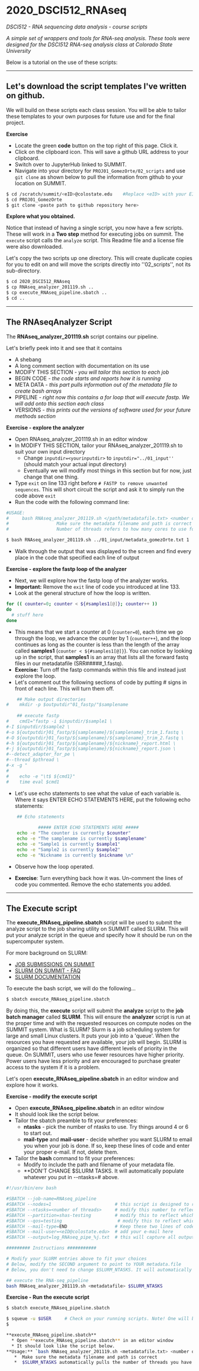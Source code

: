 # 2020_DSCI512_RNAseq

*DSCI512 - RNA sequencing data analysis - course scripts*

*A simple set of wrappers and tools for RNA-seq analysis. These tools were designed for the DSCI512 RNA-seq analysis class at Colorado State University*

Below is a tutorial on the use of these scripts:

----


## Let's download the script templates I've written on github.

We will build on these scripts each class session.
You will be able to tailor these templates to your own purposes for future use and for the final project.


**Exercise**

  * Locate the green **code** button on the top right of this page. Click it.
  * Click on the clipboard icon. This will save a github URL address to your clipboard.
  * Switch over to JupyterHub linked to SUMMIT.
  * Navigate into your directory for `PROJ01_GomezOrte/02_scripts` and use `git clone` as shown below to pull the information from github to your location on SUMMIT.
  
```bash
$ cd /scratch/summit/<eID>@colostate.edu    #Replace <eID> with your EID
$ cd PROJ01_GomezOrte
$ git clone <paste path to github repository here>
```

**Explore what you obtained.**

Notice that instead of having a single script, you now have a few scripts. These will work in a **Two step** method for executing jobs on summit. The `execute` script calls the `analyze` script. This Readme file and a license file were also downloaded.

Let's copy the two scripts up one directory. This will create duplicate copies for you to edit on and will move the scripts directly into ''02_scripts'', not its sub-directory.

```bash
$ cd 2020_DSCI512_RNAseq
$ cp RNAseq_analyzer_201119.sh ..
$ cp execute_RNAseq_pipeline.sbatch ..
$ cd ..
```

----
## The RNAseqAnalyzer Script 


The **RNAseq_analyzer_201119.sh** script contains our pipeline. 

Let's briefly peek into it and see that it contains

  * A shebang
  * A long comment section with documentation on its use
  * MODIFY THIS SECTION - *you will tailor this section to each job*
  * BEGIN CODE - *the code starts and reports how it is running*
  * META DATA - *this part pulls information out of the metadata file to create bash arrays*
  * PIPELINE - *right now this contains a for loop that will execute fastp. We will add onto this section each class*
  * VERSIONS - *this prints out the versions of software used for your future methods section*

**Exercise - explore the analyzer**
  * Open RNAseq_analyzer_201119.sh in an editor window
  * In MODIFY THIS SECTION, tailor your RNAseq_analyzer_201119.sh to suit your own input directory
    * Change `inputdir=<yourinputdir>` to `inputdir="../01_input''` (should match your actual input directory)
    * Eventually we will modify most things in this section but for now, just change that one thing.
  * Type `exit` on line 133 right before `# FASTP to remove unwanted sequences`. This will short circuit the script and ask it to simply run the code above `exit`
  * Run the code with the following command line:
 
 ```bash
#USAGE:
#     bash RNAseq_analyzer_201119.sh </path/metadatafile.txt> <number of threads>
#                  Make sure the metadata filename and path is correct
#                  Number of threads refers to how many cores to use for parallel processing

$ bash RNAseq_analyzer_201119.sh ../01_input/metadata_gomezOrte.txt 1
```

  * Walk through the output that was displayed to the screen and find every place in the code that specified each line of output
  
**Exercise - explore the fastp loop of the analyzer**
  * Next, we will explore how the fastp loop of the analyzer works.
  * **Important:** Remove the `exit` line of code you introduced at line 133.
  * Look at the general structure of how the loop is written.

```bash
for (( counter=0; counter < ${#samples1[@]}; counter++ ))
do
  # stuff here
done
```
  * This means that we start a counter at 0 (`counter=0`), each time we go through the loop, we advance the counter by 1 (`counter++`), and the loop continues as long as the counter is less than the length of the array called **samples1** (`counter < ${#samples1[@]}`). You can notice by looking up in the script, that **samples1** is an array that lists all the forward fastq files in our metadatafile (SRR#####\_1.fastq). 
  * **Exercise:** Turn off the fastp commands within this file and instead just explore the loop. 
  * Let's comment out the following sections of code by putting # signs in front of each line. This will turn them off.
  
```bash
    ## Make output directories
#    mkdir -p $outputdir"01_fastp/"$samplename
    
    ## execute fastp
#    cmd1="fastp -i $inputdir/$sample1 \
#-I $inputdir/$sample2 \
#-o ${outputdir}01_fastp/${samplename}/${samplename}_trim_1.fastq \
#-O ${outputdir}01_fastp/${samplename}/${samplename}_trim_2.fastq \
#-h ${outputdir}01_fastp/${samplename}/${nickname}_report.html \
#-j ${outputdir}01_fastp/${samplename}/${nickname}_report.json \
#--detect_adapter_for_pe \
#--thread $pthread \
#-x -g "
#    
#    echo -e "\t$ ${cmd1}"
#    time eval $cmd1
```
  * Let's use echo statements to see what the value of each variable is. Where it says ENTER ECHO STATEMENTS HERE, put the following echo statements:
  
```bash
    ## Echo statements
    
            ##### ENTER ECHO STATEMENTS HERE #####
    echo -e "The counter is currently $counter"
    echo -e "The samplename is currently $samplename"
    echo -e "Sample1 is currently $sample1"
    echo -e "Sample2 is currently $sample2"
    echo -e "Nickname is currently $nickname \n"
```  
  * Observe how the loop operated. 
  
  * **Exercise**: Turn everything back how it was. Un-comment the lines of code you commented. Remove the echo statements you added. 
  
----
## The Execute script 

The **execute_RNAseq_pipeline.sbatch** script will be used to submit the analyze script to the job sharing utility on SUMMIT called SLURM. This will put your analyze script in the queue and specify how it should be run on the supercomputer system.

For more background on SLURM:
  * [JOB SUBMISSIONS ON SUMMIT](https://curc.readthedocs.io/en/latest/running-jobs/batch-jobs.html)
  * [SLURM ON SUMMIT - FAQ](https://curc.readthedocs.io/en/latest/faq.html)
  * [SLURM DOCUMENTATION](https://slurm.schedmd.com/sbatch.html)

To execute the bash script, we will do the following...

```bash
$ sbatch execute_RNAseq_pipeline.sbatch
```

By doing this, the **execute** script will submit the **analyze** script to the **job batch manager** called **SLURM**. This will ensure the **analyzer** script is run at the proper time and with the requested resources on compute nodes on the SUMMIT system. What is SLURM? Slurm is a job scheduling system for large and small Linux clusters. It puts your job into a 'queue'. When the resources you have requested are available, your job will begin. SLURM is organized so that different users have different levels of priority in the queue. On SUMMIT, users who use fewer resources have higher priority. Power users have less priority and are encouraged to purchase greater access to the system if it is a problem.

Let's open **execute_RNAseq_pipeline.sbatch** in an editor window and explore how it works. 

**Exercise - modify the execute script**
  * Open **execute_RNAseq_pipeline.sbatch** in an editor window
  * It should look like the script below.
  * Tailor the sbatch preamble to fit your preferences:
      * **ntasks** - pick the number of ntasks to use. Try things around 4 or 6 to start out.
      * **mail-type** and **mail-user** - decide whether you want SLURM to email you when your job is done. If so, keep these lines of code and enter your proper e-mail. If not, delete them.
  * Tailor the **bash** command to fit your preferences:
     * Modify <metadatafile> to include the path and filename of your metadata file.
     * **DON'T CHANGE $SLURM TASKS. It will automatically populate whatever you put in --ntasks=# above.
  
```bash
#!/usr/bin/env bash

#SBATCH --job-name=RNAseq_pipeline 
#SBATCH --nodes=1                        # this script is designed to run on one node
#SBATCH --ntasks=<number of threads>     # modify this number to reflect how many cores you want to use (up to 24)
#SBATCH --partition=shas-testing         # modify this to reflect which queue you want to use. Either 'shas' or 'shas-testing'
#SBATCH --qos=testing                     # modify this to reflect which queue you want to use. Options are 'normal' and 'testing'
#SBATCH --mail-type=END                  # Keep these two lines of code if you want an e-mail sent to you when it is complete.
#SBATCH --mail-user=<eID@colostate.edu>  # add your e-mail here
#SBATCH --output=log_RNAseq_pipe_%j.txt  # this will capture all output in a logfile with %j as the job #

######### Instructions ###########

# Modify your SLURM entries above to fit your choices
# Below, modify the SECOND argument to point to YOUR metadata.file
# Below, you don't need to change $SLURM_NTASKS. It will automatically populate whatever you put in --ntasks=# above.

## execute the RNA-seq_pipeline
bash RNAseq_analyzer_201119.sh <metadatafile> $SLURM_NTASKS
```

**Exercise - Run the execute script**

```bash
$ sbatch execute_RNAseq_pipeline.sbatch

$ squeue -u $USER     # Check on your running scripts. Note! One will be JupyterHub and the other will be your job submission
$ 

**execute_RNAseq_pipeline.sbatch**
  * Open **execute_RNAseq_pipeline.sbatch** in an editor window
  * It should look like the script below.
**Usage:** `bash RNAseq_analyzer_201119.sh <metadatafile.txt> <number of threads>`
   *  Make sure the metadata filename and path is correct
   *  $SLURM_NTASKS automatically pulls the number of threads you have requested in the #SBATCH header.


